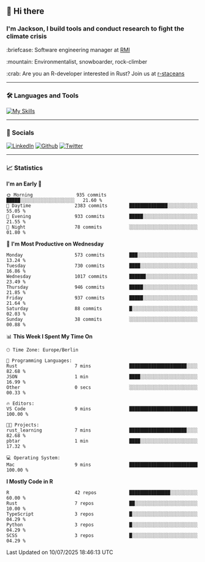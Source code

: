## :wave: Hi there
### I'm Jackson, I build tools and conduct research to fight the climate crisis
<p> :briefcase: Software engineering manager at <a href="https://rmi.org/" alt="RMI">RMI</a></p>
<p> :mountain: Environmentalist, snowboarder, rock-climber</p>
<p> :crab: Are you an R-developer interested in Rust? Join us at <a href="https://github.com/r-staceans" alt="r-staceans">r-staceans</a></p>

---

### :hammer_and_wrench: Languages and Tools

[![My Skills](https://skillicons.dev/icons?i=r,python,rust,docker,svelte,js,neovim,azure,postgresql,kubernetes,html,css&perline=6&theme=dark)](https://skillicons.dev)

---

### :iphone: Socials

[![LinkedIn](https://skillicons.dev/icons?i=linkedin&theme=dark)](https://www.linkedin.com/in/jackson-hoffart/) 
[![Github](https://skillicons.dev/icons?i=github&theme=dark)](https://github.com/jdhoffa) 
[![Twitter](https://skillicons.dev/icons?i=twitter&theme=dark)](https://twitter.com/jdhoffart) 

---

### :chart_with_upwards_trend: Statistics

 
<!--START_SECTION:waka-->
**I'm an Early 🐤** 

```text
🌞 Morning                935 commits         █████░░░░░░░░░░░░░░░░░░░░   21.60 % 
🌆 Daytime                2383 commits        ██████████████░░░░░░░░░░░   55.05 % 
🌃 Evening                933 commits         █████░░░░░░░░░░░░░░░░░░░░   21.55 % 
🌙 Night                  78 commits          ░░░░░░░░░░░░░░░░░░░░░░░░░   01.80 % 
```
📅 **I'm Most Productive on Wednesday** 

```text
Monday                   573 commits         ███░░░░░░░░░░░░░░░░░░░░░░   13.24 % 
Tuesday                  730 commits         ████░░░░░░░░░░░░░░░░░░░░░   16.86 % 
Wednesday                1017 commits        ██████░░░░░░░░░░░░░░░░░░░   23.49 % 
Thursday                 946 commits         █████░░░░░░░░░░░░░░░░░░░░   21.85 % 
Friday                   937 commits         █████░░░░░░░░░░░░░░░░░░░░   21.64 % 
Saturday                 88 commits          █░░░░░░░░░░░░░░░░░░░░░░░░   02.03 % 
Sunday                   38 commits          ░░░░░░░░░░░░░░░░░░░░░░░░░   00.88 % 
```


📊 **This Week I Spent My Time On** 

```text
🕑︎ Time Zone: Europe/Berlin

💬 Programming Languages: 
Rust                     7 mins              █████████████████████░░░░   82.68 % 
JSON                     1 min               ████░░░░░░░░░░░░░░░░░░░░░   16.99 % 
Other                    0 secs              ░░░░░░░░░░░░░░░░░░░░░░░░░   00.33 % 

🔥 Editors: 
VS Code                  9 mins              █████████████████████████   100.00 % 

🐱‍💻 Projects: 
rust_learning            7 mins              █████████████████████░░░░   82.68 % 
pbtar                    1 min               ████░░░░░░░░░░░░░░░░░░░░░   17.32 % 

💻 Operating System: 
Mac                      9 mins              █████████████████████████   100.00 % 
```

**I Mostly Code in R** 

```text
R                        42 repos            ███████████████░░░░░░░░░░   60.00 % 
Rust                     7 repos             ██░░░░░░░░░░░░░░░░░░░░░░░   10.00 % 
TypeScript               3 repos             █░░░░░░░░░░░░░░░░░░░░░░░░   04.29 % 
Python                   3 repos             █░░░░░░░░░░░░░░░░░░░░░░░░   04.29 % 
SCSS                     3 repos             █░░░░░░░░░░░░░░░░░░░░░░░░   04.29 % 
```




 Last Updated on 10/07/2025 18:46:13 UTC
<!--END_SECTION:waka-->

